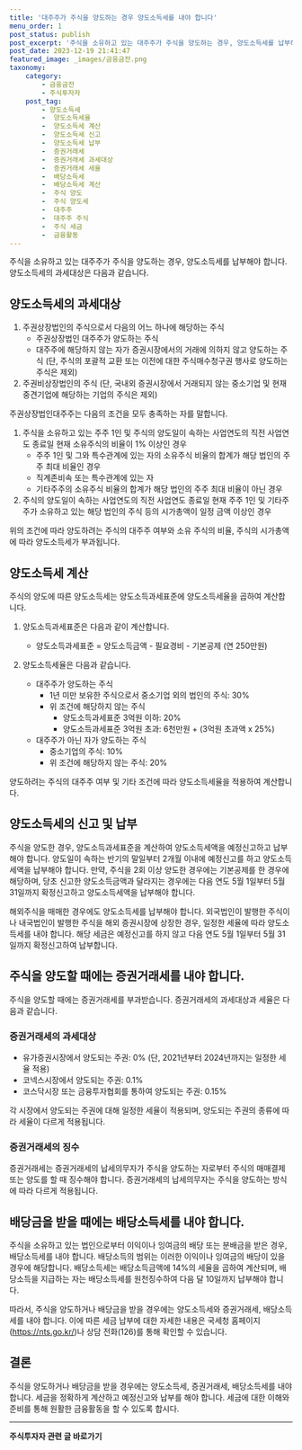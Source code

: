```yaml
---
title: '대주주가 주식을 양도하는 경우 양도소득세를 내야 합니다'
menu_order: 1
post_status: publish
post_excerpt: '주식을 소유하고 있는 대주주가 주식을 양도하는 경우, 양도소득세를 납부해야 합니다. 양도소득세의 과세대상은 다음과 같습니다.'
post_date: 2023-12-19 21:41:47
featured_image: _images/금융금전.png
taxonomy:
    category:
        - 금융금전
        - 주식투자자
    post_tag:
        - 양도소득세
        -  양도소득세율
        -  양도소득세 계산
        -  양도소득세 신고
        -  양도소득세 납부
        -  증권거래세
        -  증권거래세 과세대상
        -  증권거래세 세율
        -  배당소득세
        -  배당소득세 계산
        -  주식 양도
        -  주식 양도세
        -  대주주
        -  대주주 주식
        -  주식 세금
        -  금융활동
---
```



주식을 소유하고 있는 대주주가 주식을 양도하는 경우, 양도소득세를 납부해야 합니다. 양도소득세의 과세대상은 다음과 같습니다.

## 양도소득세의 과세대상
1. 주권상장법인의 주식으로서 다음의 어느 하나에 해당하는 주식
   - 주권상장법인 대주주가 양도하는 주식
   - 대주주에 해당하지 않는 자가 증권시장에서의 거래에 의하지 않고 양도하는 주식 (단, 주식의 포괄적 교환 또는 이전에 대한 주식매수청구권 행사로 양도하는 주식은 제외)
2. 주권비상장법인의 주식 (단, 국내외 증권시장에서 거래되지 않는 중소기업 및 현재 중견기업에 해당하는 기업의 주식은 제외)

주권상장법인대주주는 다음의 조건을 모두 충족하는 자를 말합니다.
1. 주식을 소유하고 있는 주주 1인 및 주식의 양도일이 속하는 사업연도의 직전 사업연도 종료일 현재 소유주식의 비율이 1% 이상인 경우
   - 주주 1인 및 그와 특수관계에 있는 자의 소유주식 비율의 합계가 해당 법인의 주주 최대 비율인 경우
   - 직계존비속 또는 특수관계에 있는 자
   - 기타주주의 소유주식 비율의 합계가 해당 법인의 주주 최대 비율이 아닌 경우
2. 주식의 양도일이 속하는 사업연도의 직전 사업연도 종료일 현재 주주 1인 및 기타주주가 소유하고 있는 해당 법인의 주식 등의 시가총액이 일정 금액 이상인 경우

위의 조건에 따라 양도하려는 주식의 대주주 여부와 소유 주식의 비율, 주식의 시가총액에 따라 양도소득세가 부과됩니다.

## 양도소득세 계산
주식의 양도에 따른 양도소득세는 양도소득과세표준에 양도소득세율을 곱하여 계산합니다.

1. 양도소득과세표준은 다음과 같이 계산합니다.
   - 양도소득과세표준 = 양도소득금액 - 필요경비 - 기본공제 (연 250만원)

2. 양도소득세율은 다음과 같습니다.
   - 대주주가 양도하는 주식
     - 1년 미만 보유한 주식으로서 중소기업 외의 법인의 주식: 30%
     - 위 조건에 해당하지 않는 주식
       - 양도소득과세표준 3억원 이하: 20%
       - 양도소득과세표준 3억원 초과: 6천만원 + (3억원 초과액 x 25%)
   - 대주주가 아닌 자가 양도하는 주식
     - 중소기업의 주식: 10%
     - 위 조건에 해당하지 않는 주식: 20%

양도하려는 주식의 대주주 여부 및 기타 조건에 따라 양도소득세율을 적용하여 계산합니다.

## 양도소득세의 신고 및 납부
주식을 양도한 경우, 양도소득과세표준을 계산하여 양도소득세액을 예정신고하고 납부해야 합니다. 양도일이 속하는 반기의 말일부터 2개월 이내에 예정신고를 하고 양도소득세액을 납부해야 합니다. 만약, 주식을 2회 이상 양도한 경우에는 기본공제를 한 경우에 해당하며, 당초 신고한 양도소득금액과 달라지는 경우에는 다음 연도 5월 1일부터 5월 31일까지 확정신고하고 양도소득세액을 납부해야 합니다.

해외주식을 매매한 경우에도 양도소득세를 납부해야 합니다. 외국법인이 발행한 주식이나 내국법인이 발행한 주식을 해외 증권시장에 상장한 경우, 일정한 세율에 따라 양도소득세를 내야 합니다. 해당 세금은 예정신고를 하지 않고 다음 연도 5월 1일부터 5월 31일까지 확정신고하여 납부합니다.

## 주식을 양도할 때에는 증권거래세를 내야 합니다.
주식을 양도할 때에는 증권거래세를 부과받습니다. 증권거래세의 과세대상과 세율은 다음과 같습니다.

### 증권거래세의 과세대상
- 유가증권시장에서 양도되는 주권: 0% (단, 2021년부터 2024년까지는 일정한 세율 적용)
- 코넥스시장에서 양도되는 주권: 0.1%
- 코스닥시장 또는 금융투자협회를 통하여 양도되는 주권: 0.15%

각 시장에서 양도되는 주권에 대해 일정한 세율이 적용되며, 양도되는 주권의 종류에 따라 세율이 다르게 적용됩니다.

### 증권거래세의 징수
증권거래세는 증권거래세의 납세의무자가 주식을 양도하는 자로부터 주식의 매매결제 또는 양도를 할 때 징수해야 합니다. 증권거래세의 납세의무자는 주식을 양도하는 방식에 따라 다르게 적용됩니다.

## 배당금을 받을 때에는 배당소득세를 내야 합니다.
주식을 소유하고 있는 법인으로부터 이익이나 잉여금의 배당 또는 분배금을 받은 경우, 배당소득세를 내야 합니다. 배당소득의 범위는 이러한 이익이나 잉여금의 배당이 있을 경우에 해당합니다. 배당소득세는 배당소득금액에 14%의 세율을 곱하여 계산되며, 배당소득을 지급하는 자는 배당소득세를 원천징수하여 다음 달 10일까지 납부해야 합니다.

따라서, 주식을 양도하거나 배당금을 받을 경우에는 양도소득세와 증권거래세, 배당소득세를 내야 합니다. 이에 따른 세금 납부에 대한 자세한 내용은 국세청 홈페이지(https://nts.go.kr/)나 상담 전화(126)를 통해 확인할 수 있습니다.

## 결론
주식을 양도하거나 배당금을 받을 경우에는 양도소득세, 증권거래세, 배당소득세를 내야 합니다. 세금을 정확하게 계산하고 예정신고와 납부를 해야 합니다. 세금에 대한 이해와 준비를 통해 원활한 금융활동을 할 수 있도록 합시다.
<!-- wp:separator -->
<hr class="wp-block-separator has-alpha-channel-opacity"/>
<!-- /wp:separator -->

<!-- wp:group {"backgroundColor":"base","layout":{"type":"constrained"}} -->
<div class="wp-block-group has-base-background-color has-background"><!-- wp:paragraph {"align":"center","fontSize":"medium"} -->
<p class="has-text-align-center has-large-font-size"><strong>주식투자자 관련 글 바로가기</strong></p>
<!-- /wp:paragraph -->


<!-- wp:latest-posts
{"categories":[{"id":15119,"count":19,"description":"","link":"https://uknowlaw.com/category/%ec%a3%bc%ec%8b%9d%ed%88%ac%ec%9e%90%ec%9e%90/","name":"주식투자자","slug":"주식투자자","taxonomy":"category","parent":0,"meta":[],"_links":{"self":[{"href":"https://uknowlaw.com/wp-json/wp/v2/categories/15119"}],"collection":[{"href":"https://uknowlaw.com/wp-json/wp/v2/categories"}],"about":[{"href":"https://uknowlaw.com/wp-json/wp/v2/taxonomies/category"}],"wp:post_type":[{"href":"https://uknowlaw.com/wp-json/wp/v2/posts?categories=15119"}],"curies":[{"name":"wp","href":"https://api.w.org/{rel}","templated":true}]}}],"postsToShow":100,"excerptLength":28,"postLayout":"grid","columns":2,"featuredImageAlign":"left","featuredImageSizeSlug":"large","fontSize":"small"} /--></div>
<!-- /wp:group -->